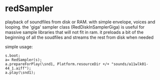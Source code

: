 # redSampler
playback of soundfiles from disk or RAM.  with simple envelope, voices and looping.  the \'giga\' sampler class (RedDiskInSamplerGiga) is useful for massive sample libraries that will not fit in ram.  it preloads a bit of the beginning of all the soudfiles and streams the rest from disk when needed

simple usage:
```
s.boot;
a= RedSampler(s);
a.prepareForPlay(\snd1, Platform.resourceDir +/+ "sounds/a11wlk01-44_1.aiff");
a.play(\snd1);
```
